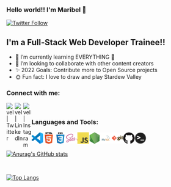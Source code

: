### Hello world!! I'm Maribel  👋 


[![Twitter Follow](https://img.shields.io/twitter/follow/Maribel_MC_?color=1DA1F2&logo=twitter&style=for-the-badge)](https://twitter.com/intent/follow?original_referer=https://github.com/Maribel_MC_&screen_name=Maribel_MC_)

## I'm a Full-Stack Web Developer Trainee!!

- 🧠 I’m currently learning EVERYTHING 🤣
- 👯 I’m looking to collaborate with other content creators
- ✨ 2022 Goals: Contribute more to Open Source projects
- 🌞 Fun fact: I love to draw and play Stardew Valley

### Connect with me:



[<img align="left" alt="vel | Twitter" width="22px" src="https://cdn.jsdelivr.net/npm/simple-icons@v3/icons/twitter.svg" />][twitter]
[<img align="left" alt="vel | LinkedIn" width="22px" src="https://cdn.jsdelivr.net/npm/simple-icons@v3/icons/linkedin.svg" />][linkedin]
[<img align="left" alt="vel | Instagram" width="22px" src="https://cdn.jsdelivr.net/npm/simple-icons@v3/icons/instagram.svg" />][instagram]

<br />

### Languages and Tools:

<img align="left" alt="Visual Studio Code" width="30px" src="https://raw.githubusercontent.com/github/explore/80688e429a7d4ef2fca1e82350fe8e3517d3494d/topics/visual-studio-code/visual-studio-code.png" /> 
<img align="left" alt="HTML5" width="30px" src="https://raw.githubusercontent.com/github/explore/80688e429a7d4ef2fca1e82350fe8e3517d3494d/topics/html/html.png" />
<img align="left" alt="CSS3" width="30px" src="https://raw.githubusercontent.com/github/explore/80688e429a7d4ef2fca1e82350fe8e3517d3494d/topics/css/css.png" />
<img align="left" alt="Sass" width="30px" src="https://raw.githubusercontent.com/github/explore/80688e429a7d4ef2fca1e82350fe8e3517d3494d/topics/sass/sass.png" />
<img align="left" alt="JavaScript" width="30px" src="https://raw.githubusercontent.com/github/explore/80688e429a7d4ef2fca1e82350fe8e3517d3494d/topics/javascript/javascript.png" />
<img align="left" alt="Node.js" width="30px" src="https://raw.githubusercontent.com/github/explore/80688e429a7d4ef2fca1e82350fe8e3517d3494d/topics/nodejs/nodejs.png" />
<img align="left" alt="MySQL" width="30px" src="https://raw.githubusercontent.com/github/explore/80688e429a7d4ef2fca1e82350fe8e3517d3494d/topics/mysql/mysql.png" />
<img align="left" alt="Git" width="30px" src="https://raw.githubusercontent.com/github/explore/80688e429a7d4ef2fca1e82350fe8e3517d3494d/topics/git/git.png" />
<img align="left" alt="GitHub" width="30px" src="https://raw.githubusercontent.com/github/explore/78df643247d429f6cc873026c0622819ad797942/topics/github/github.png" />
<img align="left" alt="Terminal" width="30px" src="https://raw.githubusercontent.com/github/explore/80688e429a7d4ef2fca1e82350fe8e3517d3494d/topics/terminal/terminal.png" />

<br />
<br />

[![Anurag's GitHub stats](https://github-readme-stats.vercel.app/api?username=VelMc&show_icons=true&theme=tokyonight)](https://github.com/anuraghazra/github-readme-stats)


<br />

[![Top Langs](https://github-readme-stats.vercel.app/api/top-langs/?username=VelMC&langs_count=8&layout=compact)](https://github.com/anuraghazra/github-readme-stats)

<br />

[twitter]: https://twitter.com/Maribel_MC_
[linkedin]: https://www.linkedin.com/in/maribel-mc/
[instagram]: https://www.instagram.com/hastur_bel/
